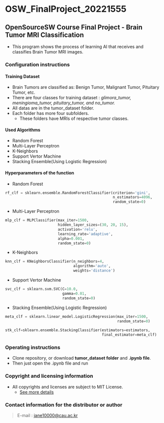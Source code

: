 # OSW_FinalProject_20221555
## OpenSourceSW Course Final Project - Brain Tumor MRI Classification
* This program shows the process of learning AI that receives and classifies Brain Tumor MRI images.
### Configuration instructions
#### Training Dataset
* Brain Tumors are classified as: Benign Tumor, Malignant Tumor, Pituitary Tumor, etc.
* There are four classes for training dataset : _glimora_tumor, meningioma_tumor, pituitary_tumor, and no_tumor._
* All datas are in the tumor_dataset folder.
* Each folder has more four subfolders.
  * These folders have MRIs of respective tumor classes.
  
#### Used Algorithms
* Random Forest
* Multi-Layer Perceptron
* K-Neighbors
* Support Vertor Machine
* Stacking Ensemble(Using Logistic Regression)
  
#### Hyperparameters of the function
* Random Forest
```Python
rf_clf = sklearn.ensemble.RandomForestClassifier(criterion='gini',
                                                 n_estimators=4096,
                                                 random_state=0)
```
* Multi-Layer Perceptron
```Python
mlp_clf = MLPClassifier(max_iter=1500,
                        hidden_layer_sizes=(30, 20, 15),
                        activation='relu',
                        learning_rate='adaptive',
                        alpha=0.001,
                        random_state=0)
```
* K-Neighbors   
```Python
knn_clf = KNeighborsClassifier(n_neighbors=4,
                               algorithm='auto',
                               weights='distance')
``` 
* Support Vertor Machine 
```Python
svc_clf = sklearn.svm.SVC(C=10.0,
                          gamma=0.01,
                          random_state=0)
```
* Stacking Ensemble(Using Logistic Regression)  
```Python
meta_clf = sklearn.linear_model.LogisticRegression(max_iter=1500,
                                                   random_state=0)
                                                   
stk_clf=sklearn.ensemble.StackingClassifier(estimators=estimators,
                                            final_estimator=meta_clf)
```

### Operating instructions
* Clone repository, or download **tumor_dataset folder** and **.ipynb file**.
* Then just open the .ipynb file and run
### Copyright and licensing information
* All copyrights and licenses are subject to MIT License.
    * [See more details](https://github.com/Gamejoongsa/OSW_FinalProject_20221555/blob/master/LICENSE)
### Contact information for the distributor or author
> E-mail : jane10000@cau.ac.kr
